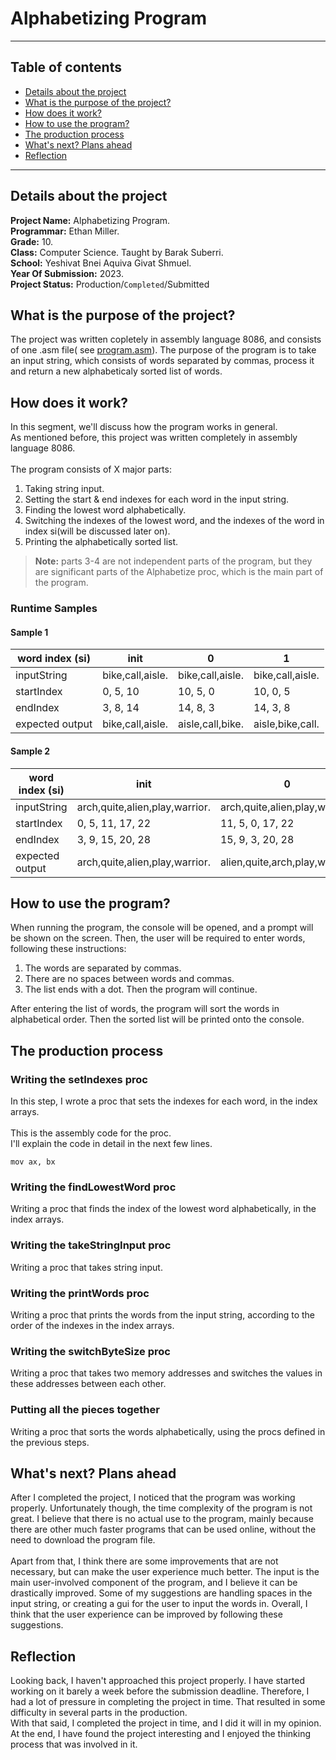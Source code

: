 # Alphabetizing Program
***
## Table of contents
- [Details about the project](#details)
- [What is the purpose of the project?](#purpose)
- [How does it work?](#how)
- [How to use the program?](#use)
- [The production process](#production)
- [What's next? Plans ahead](#plans)
- [Reflection](#reflection)
***
<a name="details"></a>
## Details about the project
**Project Name:** Alphabetizing Program.<br/>
**Programmar:** Ethan Miller.<br/>
**Grade:** 10.<br/>
**Class:** Computer Science. Taught by Barak Suberri.<br/>
**School:** Yeshivat Bnei Aquiva Givat Shmuel.<br/>
**Year Of Submission:** 2023.<br/>
**Project Status:** Production/`Completed`/Submitted

<a name="purpose"></a>
## What is the purpose of the project?
The project was written copletely in assembly language 8086, and consists of one .asm file( see [program.asm](https://github.com/baraksu/SortDictionary/blob/main/program.asm)).
The purpose of the program is to take an input string, which consists of words separated by commas,
process it and return a new alphabeticaly sorted list of words.

<a name="how"></a>
## How does it work?
In this segment, we'll discuss how the program works in general.<br/>
As mentioned before, this project was written completely in assembly language 8086.
<br/><br/>
The program consists of X major parts:<br/>
1. Taking string input.<br/>
2. Setting the start & end indexes for each word in the input string.<br/>
3. Finding the lowest word alphabetically.<br/>
4. Switching the indexes of the lowest word, and the indexes of the word in index si(will be discussed later on).<br/>
5. Printing the alphabetically sorted list.<br/>
> **Note:** parts 3-4 are not independent parts of the program, but they are significant parts of the Alphabetize proc, which is the main part of the program.
### Runtime Samples
#### Sample 1
word index (si)|     init      |   0  |  1  
 ------------- | ------------- | ---- | -----
inputString | bike,call,aisle. | bike,call,aisle. | bike,call,aisle.
startIndex | 0, 5, 10 | 10, 5, 0 | 10, 0, 5
endIndex | 3, 8, 14 | 14, 8, 3 | 14, 3, 8
expected output | bike,call,aisle. | aisle,call,bike. | aisle,bike,call.

#### Sample 2
word index (si)|     init      |   0  |  1  
 ------------- | ------------- | ---- | -----
inputString | arch,quite,alien,play,warrior. | arch,quite,alien,play,warrior. | arch,quite,alien,play,warrior.
startIndex | 0, 5, 11, 17, 22 | 11, 5, 0, 17, 22 | 11, 17, 0, 5, 22
endIndex | 3, 9, 15, 20, 28 | 15, 9, 3, 20, 28 | 15, 20, 3, 9, 28
expected output | arch,quite,alien,play,warrior. | alien,quite,arch,play,warrior. | alien,play,arch,quite,warrior.

<a name="use"></a>
## How to use the program?
When running the program, the console will be opened, and a prompt will be shown on the screen.
Then, the user will be required to enter words, following these instructions:
1. The words are separated by commas.<br/>
2. There are no spaces between words and commas.<br/>
3. The list ends with a dot. Then the program will continue.<br/>

After entering the list of words, the program  will sort the words in alphabetical order.
Then the sorted list will be printed onto the console.

<a name="production"></a>
## The production process
### Writing the setIndexes proc
In this step, I wrote a proc that sets the indexes for each word, in the index arrays.<br/><br/>
This is the assembly code for the proc.<br/>
I'll explain the code in detail in the next few lines.<br>
```assembly
mov ax, bx
```
### Writing the findLowestWord proc
Writing a proc that finds the index of the lowest word alphabetically, in the index arrays.
### Writing the takeStringInput proc
Writing a proc that takes string input.
### Writing the printWords proc
Writing a proc that prints the words from the input string, according to the order of the indexes in the index arrays.
### Writing the switchByteSize proc
Writing a proc that takes two memory addresses and switches the values in these addresses between each other.
### Putting all the pieces together
Writing a proc that sorts the words alphabetically, using the procs defined in the previous steps.

<a name="plans"></a>
## What's next? Plans ahead
After I completed the project, I noticed that  the program was working properly. Unfortunately though, the time complexity of the program is not great. I believe that there is no actual use to the program, mainly because there are other much faster programs that can be used online, without the need to download the program file.
<br/><br/>
Apart from that, I think there are some improvements that are not necessary, but can make the user experience much better.
The input is the main user-involved component  of the program, and I believe it can be drastically improved. Some of my suggestions are handling spaces in the input string, or creating a gui for the user to input the words in. Overall, I think that the user experience can be improved by following these suggestions.

<a name="reflection"></a>
## Reflection
Looking back, I haven't approached this project properly. I have started working on it barely a week before the submission deadline. Therefore, I had a lot of pressure in completing the project in time. That resulted in some difficulty in several parts in the production.<br/>
With that said, I completed the project in time, and I did it will in my opinion.
At the end, I have found the project interesting and I enjoyed the thinking process that was involved in it.
